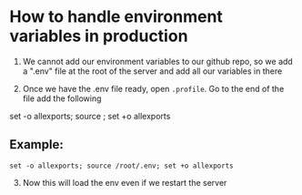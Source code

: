 
# How to handle environment variables in production

1. We cannot add our environment variables to our github repo, so we add a  ".env" file at the root of the server and add all our variables in there

2. Once we have the .env file ready, open `.profile`. Go to the end of the file add the following

set -o allexports; source <path to the nev file>; set +o allexports

Example:
--------
```
set -o allexports; source /root/.env; set +o allexports
```
3. Now this will load the env even if we restart the server
